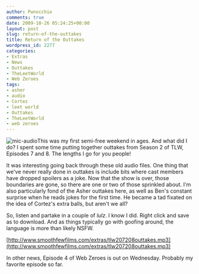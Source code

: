 ```yaml
---
author: Pwnocchio
comments: true
date: 2009-10-26 05:24:25+00:00
layout: post
slug: return-of-the-outtakes
title: Return of the Outtakes
wordpress_id: 2277
categories:
- Extras
- News
- Outtakes
- TheLeetWorld
- Web Zeroes
tags:
- asher
- audio
- Cortez
- leet world
- Outtakes
- TheLeetWorld
- web zeroes
---
```


![mic-audio](http://smoothfewfilms.com/wp-content/uploads/2009/10/mic-audio.jpg)This was my first semi-free weekend in ages. And what did I do? I spent some time putting together outtakes from Season 2 of TLW, Episodes 7 and 8. The lengths I go for you people!

It was interesting going back through these old audio files. One thing that we've never really done in outtakes is include bits where cast members have dropped spoilers as a joke. Now that the show is over, those boundaries are gone, so there are one or two of those sprinkled about. I'm also particularly fond of the Asher outtakes here, as well as Ben's constant surprise when he reads jokes for the first time. He became a tad fixated on the idea of Cortez's extra balls, but aren't we all?

So, listen and partake in a couple of _lulz_. I know I did. Right click and save as to download. And as things typically go with goofing around, the language is more than likely NSFW.

[http://www.smoothfewfilms.com/extras/tlw207208outtakes.mp3](http://www.smoothfewfilms.com/extras/tlw207208outtakes.mp3)

In other news, Episode 4 of Web Zeroes is out on Wednesday. Probably my favorite episode so far.
